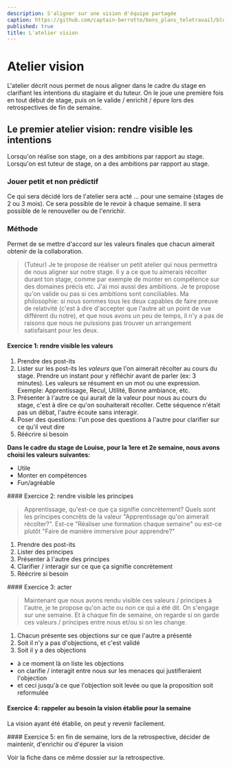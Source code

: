 ```yaml
---
description: S'aligner sur une vision d'équipe partagée
caption: https://github.com/captain-berrotte/bons_plans_teletravail/blob/master/media/alignement%20equipe.jpg?raw=true
published: true
title: L'atelier vision
---
```


# Atelier vision

L'atelier décrit nous permet de nous aligner dans le cadre du stage en clarifiant les intentions du stagiaire et du tuteur.
On le joue une première fois en tout début de stage, puis on le valide / enrichit / épure lors des retrospectives de fin de semaine. 

## Le premier atelier vision: rendre visible les intentions

Lorsqu'on réalise son stage, on a des ambitions par rapport au stage.
Lorsqu'on est tuteur de stage, on a des ambitions par rapport au stage.

### Jouer petit et non prédictif

Ce qui sera décidé lors de l'atelier sera acté ... pour une semaine (stages de 2 ou 3 mois). 
Ce sera possible de le revoir à chaque semaine. Il sera possible de le renouveller ou de l'enrichir. 

### Méthode 

Permet de se mettre d'accord sur les valeurs finales que chacun aimerait obtenir de la collaboration. 

> (Tuteur) Je te propose de réaliser un petit atelier qui nous permettra de nous aligner sur notre stage. Il y a ce que tu aimerais récolter durant ton stage, comme par exemple de monter en compétence sur des domaines précis etc. J'ai moi aussi des ambitions. Je te propose qu'on valide ou pas si ces ambitions sont conciliables. Ma philosophie: si nous sommes tous les deux capables de faire preuve de relativité (c'est à dire d'accepter que l'autre ait un point de vue différent du notre), et que nous avons un peu de temps, il n'y a pas de raisons que nous ne puissions pas trouver un arrangement satisfaisant pour les deux. 

#### Exercice 1: rendre visible les valeurs

1. Prendre des post-its
2. Lister sur les post-its les *valeurs* que l'on aimerait récolter au cours du stage. Prendre un instant pour y réfléchir avant de parler (ex: 3 minutes). Les valeurs se résument en un mot ou une expression. Exemple: Apprentissage, Recul, Utilité, Bonne ambiance, etc. 
3. Présenter à l'autre ce qui aurait de la valeur pour nous au cours du stage, c'est à dire ce qu'on souhaiterait récolter. Cette séquence n'était pas un débat, l'autre écoute sans interagir. 
4. Poser des questions: l'un pose des questions à l'autre pour clarifier sur ce qu'il veut dire
5. Réécrire si besoin

**Dans le cadre du stage de Louise, pour la 1ere et 2e semaine, nous avons choisi les valeurs suivantes:**

* Utile
* Monter en compétences
* Fun/agréable

#### Exercice 2: rendre visible les principes

> Apprentissage, qu'est-ce que ça signifie concrètement? Quels sont les principes concrèts de la valeur "Apprentissage qu'on aimerait récolter?". Est-ce "Réaliser une formation chaque semaine" ou est-ce plutôt "Faire de manière immersive pour apprendre?"

1. Prendre des post-its
2. Lister des principes
3. Présenter à l'autre des principes
4. Clarifier / interagir sur ce que ça signifie concrètement
5. Réécrire si besoin

#### Exercice 3: acter

> Maintenant que nous avons rendu visible ces valeurs / principes à l'autre, je te propose qu'on acte ou non ce qui a été dit. On s'engage sur une semaine. Et à chaque fin de semaine, on regarde si on garde ces valeurs / principes entre nous et/ou si on les change. 

1. Chacun présente ses objections sur ce que l'autre a présenté
2. Soit il n'y a pas d'objections, et c'est validé
3. Soit il y a des objections
 * à ce moment là on liste les objections
 * on clarifie / interagit entre nous sur les menaces qui justifieraient l'objection
 * et ceci jusqu'à ce que l'objection soit levée ou que la proposition soit reformulée
 
#### Exercice 4: rappeler au besoin la vision établie pour la semaine

La vision ayant été établie, on peut y revenir facilement.

#### Exercice 5: en fin de semaine, lors de la retrospective, décider de maintenir, d'enrichir ou d'épurer la vision

Voir la fiche dans ce même dossier sur la retrospective. 




